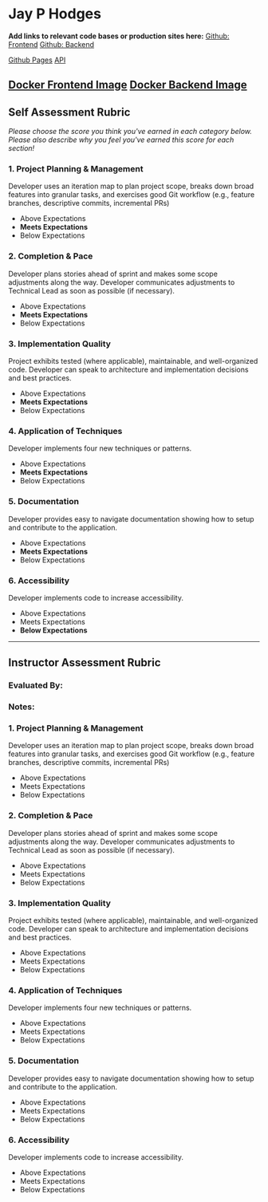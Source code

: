 # Jay P Hodges

**Add links to relevant code bases or production sites here:**
[Github: Frontend](https://github.com/jayphodges/nodejs_interface)
[Github: Backend](https://github.com/jayphodges/ruby_api)

[Github Pages](www.jayphodges.com)
[API](http://165.227.48.218:8080/api/v1/name/)

[Docker Frontend Image](https://hub.docker.com/r/jayphodges/nodejs_interface/)
[Docker Backend Image](https://hub.docker.com/r/jayphodges/rubyapi_app/)
---------------

Self Assessment Rubric
------------

_Please choose the score you think you've earned in each category below. Please also describe why you feel you've earned this score for each section!_

### 1. Project Planning & Management

Developer uses an iteration map to plan project scope, breaks down broad features into granular tasks, and exercises good Git workflow (e.g., feature branches, descriptive commits, incremental PRs)

- Above Expectations
- **Meets Expectations**
- Below Expectations

### 2. Completion & Pace

Developer plans stories ahead of sprint and makes some scope adjustments along the way. Developer communicates adjustments to Technical Lead as soon as possible (if necessary).

- Above Expectations
- **Meets Expectations**
- Below Expectations

### 3. Implementation Quality

Project exhibits tested (where applicable), maintainable, and well-organized code. Developer can speak to architecture and implementation decisions and best practices.

- Above Expectations
- **Meets Expectations**
- Below Expectations

### 4. Application of Techniques

Developer implements four new techniques or patterns.

- Above Expectations
- **Meets Expectations**
- Below Expectations

### 5. Documentation

Developer provides easy to navigate documentation showing how to setup and contribute to the application.

- Above Expectations
- **Meets Expectations**
- Below Expectations

### 6. Accessibility

Developer implements code to increase accessibility.

- Above Expectations
- Meets Expectations
- **Below Expectations**


---------------


Instructor Assessment Rubric
------------

### Evaluated By:

### Notes:

### 1. Project Planning & Management

Developer uses an iteration map to plan project scope, breaks down broad features into granular tasks, and exercises good Git workflow (e.g., feature branches, descriptive commits, incremental PRs)

- Above Expectations
- Meets Expectations
- Below Expectations

### 2. Completion & Pace

Developer plans stories ahead of sprint and makes some scope adjustments along the way. Developer communicates adjustments to Technical Lead as soon as possible (if necessary).

- Above Expectations
- Meets Expectations
- Below Expectations

### 3. Implementation Quality

Project exhibits tested (where applicable), maintainable, and well-organized code. Developer can speak to architecture and implementation decisions and best practices.

- Above Expectations
- Meets Expectations
- Below Expectations

### 4. Application of Techniques

Developer implements four new techniques or patterns.

- Above Expectations
- Meets Expectations
- Below Expectations

### 5. Documentation

Developer provides easy to navigate documentation showing how to setup and contribute to the application.

- Above Expectations
- Meets Expectations
- Below Expectations

### 6. Accessibility

Developer implements code to increase accessibility.

- Above Expectations
- Meets Expectations
- Below Expectations
